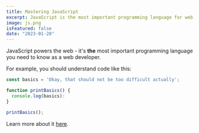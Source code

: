 ```yaml
---
title: Mastering JavaScript
excerpt: JavaScript is the most important programming language for web development. You probably don't know it well enough!
image: js.png
isFeatured: false
date: "2023-01-20"
---
```


JavaScript powers the web - it's **the** most important programming language you need to know as a web developer.

For example, you should understand code like this:

```js
const basics = 'Okay, that should not be too difficult actually';

function printBasics() {
  console.log(basics):
}

printBasics();
```

Learn more about it [here](https://academind.com).
